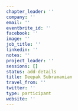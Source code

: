 ```yaml
---
chapter_leader: ''
company: ''
email: ''
eventbrite_id: ''
facebook: ''
image: ''
job_title: ''
linkedin: ''
notes: ''
project_leader: ''
sessions: []
status: add-details
title: Deepak Subramanian
travel_from: ''
twitter: ''
type: participant
website: ''
---
```


<!-- put more details about participant here -->